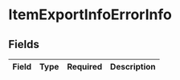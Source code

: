 # ItemExportInfoErrorInfo


## Fields

| Field       | Type        | Required    | Description |
| ----------- | ----------- | ----------- | ----------- |